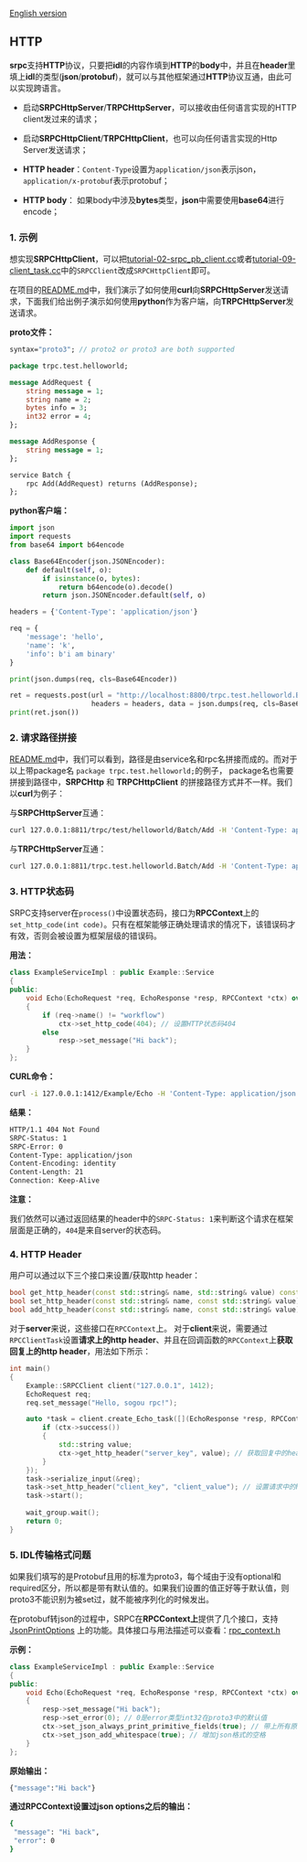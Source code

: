 [English version](/docs/tutorial-07-http.md)

## HTTP 

**srpc**支持**HTTP**协议，只要把**idl**的内容作填到**HTTP**的**body**中，并且在**header**里填上**idl**的类型(**json**/**protobuf**)，就可以与其他框架通过**HTTP**协议互通，由此可以实现跨语言。

- 启动**SRPCHttpServer**/**TRPCHttpServer**，可以接收由任何语言实现的HTTP client发过来的请求；

- 启动**SRPCHttpClient**/**TRPCHttpClient**，也可以向任何语言实现的Http Server发送请求；

- **HTTP header**：`Content-Type`设置为`application/json`表示json，`application/x-protobuf`表示protobuf；

- **HTTP body**： 如果body中涉及**bytes**类型，**json**中需要使用**base64**进行encode；

### 1. 示例

想实现**SRPCHttpClient**，可以把[tutorial-02-srpc_pb_client.cc](https://github.com/sogou/srpc/blob/master/tutorial/tutorial-02-srpc_pb_client.cc)或者[tutorial-09-client_task.cc](https://github.com/sogou/srpc/blob/master/tutorial/tutorial-09-client_task.cc)中的`SRPCClient`改成`SRPCHttpClient`即可。

在项目的[README.md](/docs//README_cn.md#6-run)中，我们演示了如何使用**curl**向**SRPCHttpServer**发送请求，下面我们给出例子演示如何使用**python**作为客户端，向**TRPCHttpServer**发送请求。

**proto文件：**

```proto
syntax="proto3"; // proto2 or proto3 are both supported

package trpc.test.helloworld;

message AddRequest {
    string message = 1;
    string name = 2;
    bytes info = 3;
    int32 error = 4;
};

message AddResponse {
    string message = 1;
};

service Batch {
    rpc Add(AddRequest) returns (AddResponse);
};
```

**python客户端：**

```py
import json
import requests
from base64 import b64encode

class Base64Encoder(json.JSONEncoder):
    def default(self, o):
        if isinstance(o, bytes):
            return b64encode(o).decode()
        return json.JSONEncoder.default(self, o)

headers = {'Content-Type': 'application/json'}

req = {
    'message': 'hello',
    'name': 'k',
    'info': b'i am binary'
}

print(json.dumps(req, cls=Base64Encoder))

ret = requests.post(url = "http://localhost:8800/trpc.test.helloworld.Batch/Add",
                    headers = headers, data = json.dumps(req, cls=Base64Encoder))
print(ret.json())
```

### 2. 请求路径拼接

[README.md](/docs//README_cn.md#6-run)中，我们可以看到，路径是由service名和rpc名拼接而成的。而对于以上带package名 `package trpc.test.helloworld;`的例子， package名也需要拼接到路径中，**SRPCHttp** 和 **TRPCHttpClient** 的拼接路径方式并不一样。我们以**curl**为例子：

与**SRPCHttpServer**互通：
```sh
curl 127.0.0.1:8811/trpc/test/helloworld/Batch/Add -H 'Content-Type: application/json' -d '{...}'
```

与**TRPCHttpServer**互通：
```sh
curl 127.0.0.1:8811/trpc.test.helloworld.Batch/Add -H 'Content-Type: application/json' -d '{...}'
```

### 3. HTTP状态码

SRPC支持server在`process()`中设置状态码，接口为**RPCContext**上的`set_http_code(int code)`。只有在框架能够正确处理请求的情况下，该错误码才有效，否则会被设置为框架层级的错误码。

**用法：**

~~~cpp
class ExampleServiceImpl : public Example::Service
{
public:
    void Echo(EchoRequest *req, EchoResponse *resp, RPCContext *ctx) override
    {
        if (req->name() != "workflow")
            ctx->set_http_code(404); // 设置HTTP状态码404
        else
            resp->set_message("Hi back");
    }
};
~~~

**CURL命令：**

~~~sh
curl -i 127.0.0.1:1412/Example/Echo -H 'Content-Type: application/json' -d '{message:"from curl",name:"CURL"}'
~~~

**结果：**

~~~sh
HTTP/1.1 404 Not Found
SRPC-Status: 1
SRPC-Error: 0
Content-Type: application/json
Content-Encoding: identity
Content-Length: 21
Connection: Keep-Alive
~~~

**注意：**

我们依然可以通过返回结果的header中的`SRPC-Status: 1`来判断这个请求在框架层面是正确的，`404`是来自server的状态码。

### 4. HTTP Header

用户可以通过以下三个接口来设置/获取http header：
~~~cpp
bool get_http_header(const std::string& name, std::string& value) const;
bool set_http_header(const std::string& name, const std::string& value);
bool add_http_header(const std::string& name, const std::string& value);
~~~

对于**server**来说，这些接口在`RPCContext`上。
对于**client**来说，需要通过`RPCClientTask`设置**请求上的http header**、并且在回调函数的`RPCContext`上**获取回复上的http header**，用法如下所示：

~~~cpp
int main()
{
    Example::SRPCClient client("127.0.0.1", 1412);
    EchoRequest req;
    req.set_message("Hello, sogou rpc!");

    auto *task = client.create_Echo_task([](EchoResponse *resp, RPCContext *ctx) {                                                                              
        if (ctx->success())
        {
            std::string value;
            ctx->get_http_header("server_key", value); // 获取回复中的header
        }
    });
    task->serialize_input(&req);
    task->set_http_header("client_key", "client_value"); // 设置请求中的header
    task->start();
	
    wait_group.wait();
    return 0;
}
~~~

### 5. IDL传输格式问题

如果我们填写的是Protobuf且用的标准为proto3，每个域由于没有optional和required区分，所以都是带有默认值的。如果我们设置的值正好等于默认值，则proto3不能识别为被set过，就不能被序列化的时候发出。

在protobuf转json的过程中，SRPC在**RPCContext上**提供了几个接口，支持 [JsonPrintOptions](https://developers.google.com/protocol-buffers/docs/reference/cpp/google.protobuf.util.json_util#JsonPrintOptions) 上的功能。具体接口与用法描述可以查看：[rpc_context.h](/src/rpc_context.h)

**示例：**

```cpp
class ExampleServiceImpl : public Example::Service
{
public:                                                                         
    void Echo(EchoRequest *req, EchoResponse *resp, RPCContext *ctx) override
    {
        resp->set_message("Hi back");
        resp->set_error(0); // 0是error类型int32在proto3中的默认值
        ctx->set_json_always_print_primitive_fields(true); // 带上所有原始域
        ctx->set_json_add_whitespace(true); // 增加json格式的空格
    }
};
```

**原始输出：**

```sh
{"message":"Hi back"}
```

**通过RPCContext设置过json options之后的输出：**
```sh
{
 "message": "Hi back",
 "error": 0
}
```
